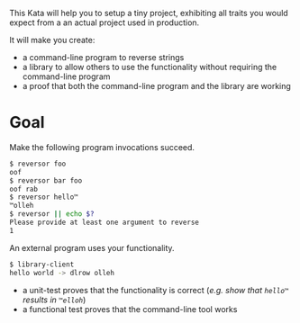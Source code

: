 This Kata will help you to setup a tiny project, exhibiting all traits you would
expect from a an actual project used in production.

It will make you create:

* a command-line program to reverse strings
* a library to allow others to use the functionality without requiring the command-line program
* a proof that both the command-line program and the library are working

# Goal

Make the following program invocations succeed.

```bash
$ reversor foo
oof
$ reversor bar foo
oof rab
$ reversor hello™
™olleh
$ reversor || echo $?
Please provide at least one argument to reverse
1
```

An external program uses your functionality.

```bash
$ library-client
hello world -> dlrow olleh
```

* a unit-test proves that the functionality is correct (*e.g. show that `hello™` results in `™elloh`*)
* a functional test proves that the command-line tool works

